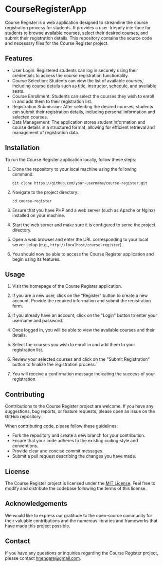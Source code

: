 # CourseRegisterApp

Course Register is a web application designed to streamline the course registration process for students. It provides a user-friendly interface for students to browse available courses, select their desired courses, and submit their registration details. This repository contains the source code and necessary files for the Course Register project.

## Features

- User Login: Registered students can log in securely using their credentials to access the course registration functionality.
- Course Selection: Students can view the list of available courses, including course details such as title, instructor, schedule, and available seats.
- Course Enrollment: Students can select the courses they wish to enroll in and add them to their registration list.
- Registration Submission: After selecting the desired courses, students can submit their registration details, including personal information and selected courses.
- Data Management: The application stores student information and course details in a structured format, allowing for efficient retrieval and management of registration data.

## Installation

To run the Course Register application locally, follow these steps:

1. Clone the repository to your local machine using the following command:
   ```
   git clone https://github.com/your-username/course-register.git
   ```

2. Navigate to the project directory:
   ```
   cd course-register
   ```

3. Ensure that you have PHP and a web server (such as Apache or Nginx) installed on your machine.

4. Start the web server and make sure it is configured to serve the project directory.

5. Open a web browser and enter the URL corresponding to your local server setup (e.g., `http://localhost/course-register`).

6. You should now be able to access the Course Register application and begin using its features.

## Usage

1. Visit the homepage of the Course Register application.

2. If you are a new user, click on the "Register" button to create a new account. Provide the required information and submit the registration form.

3. If you already have an account, click on the "Login" button to enter your username and password.

4. Once logged in, you will be able to view the available courses and their details.

5. Select the courses you wish to enroll in and add them to your registration list.

6. Review your selected courses and click on the "Submit Registration" button to finalize the registration process.

7. You will receive a confirmation message indicating the success of your registration.

## Contributing

Contributions to the Course Register project are welcome. If you have any suggestions, bug reports, or feature requests, please open an issue on the GitHub repository.

When contributing code, please follow these guidelines:
- Fork the repository and create a new branch for your contribution.
- Ensure that your code adheres to the existing coding style and conventions.
- Provide clear and concise commit messages.
- Submit a pull request describing the changes you have made.

## License

The Course Register project is licensed under the [MIT License](https://opensource.org/licenses/MIT). Feel free to modify and distribute the codebase following the terms of this license.

## Acknowledgements

We would like to express our gratitude to the open-source community for their valuable contributions and the numerous libraries and frameworks that have made this project possible.

## Contact

If you have any questions or inquiries regarding the Course Register project, please contact hnengare@gmail.com.
